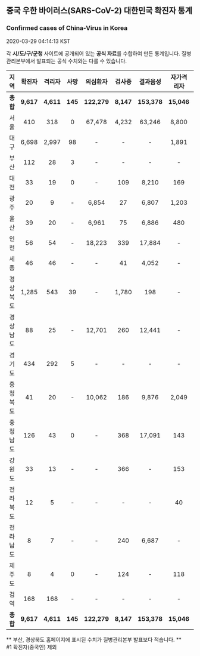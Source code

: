 
## 중국 우한 바이러스(SARS-CoV-2) 대한민국 확진자 통계
### Confirmed cases of China-Virus in Korea
2020-03-29 04:14:13 KST

각 **시/도/구/군청** 사이트에 공개되어 있는 **공식 자료**를 수합하여 만든 통계입니다.
질병관리본부에서 발표되는 공식 수치와는 다를 수 있습니다.


|  지역  | 확진자 |  격리자  |  사망  |  의심환자  |  검사중  |  결과음성  |  자가격리자  |  감시중  |  감시해제  |  퇴원  |
|:------:|:------:|:--------:|:--------:|:----------:|:--------:|:----------------:|:------------:|:--------:|:----------:|:--:|
|**총합**|**9,617**|**4,611**|**145**|**122,279**|**8,147**|**153,378**|**15,046**|**4,820**|**19,964**|**4,806**|
|서울|410|318|0|67,478|4,232|63,246|8,800|2,216|6,584|92|
|대구|6,698|2,997|98|-|-|-|1,891|-|-|3,603|
|부산|112|28|3|-|-|-|-|-|-|81|
|대전|33|19|0|-|109|8,210|169|169|504|14|
|광주|20|9|-|6,854|27|6,807|1,203|61|1,142|11|
|울산|39|20|-|6,961|75|6,886|480|76|404|19|
|인천|56|54|-|18,223|339|17,884|-|-|-|2|
|세종|46|46|-|-|41|4,052|-|-|-|-|
|경상북도|1,285|543|39|-|1,780|198|-|1,905|9,384|648|
|경상남도|88|25|-|12,701|260|12,441|-|-|-|63|
|경기도|434|292|5|-|-|-|-|-|-|137|
|충청북도|41|20|-|10,062|186|9,876|2,049|322|1,727|21|
|충청남도|126|43|0|-|368|17,091|143|-|-|83|
|강원도|33|13|-|-|366|-|153|-|-|20|
|전라북도|12|5|-|-|-|-|40|-|-|7|
|전라남도|8|7|-|-|240|6,687|-|71|219|1|
|제주도|8|4|0|-|124|-|118|-|-|4|
|검역|168|168|-|-|-|-|-|-|-|-|
|**총합**|**9,617**|**4,611**|**145**|**122,279**|**8,147**|**153,378**|**15,046**|**4,820**|**19,964**|**4,806**|


** 부산, 경상북도 홈페이지에 표시된 수치가 질병관리본부 발표보다 적습니다. **<br>
#1 확진자(중국인) 제외
    